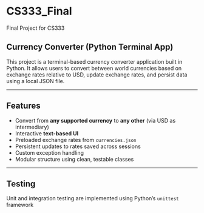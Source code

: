 # CS333_Final
Final Project for CS333

## Currency Converter (Python Terminal App)

This project is a terminal-based currency converter application built in Python. It allows users to convert between world currencies based on exchange rates relative to USD, update exchange rates, and persist data using a local JSON file.

---

## Features

- Convert from **any supported currency** to **any other** (via USD as intermediary)
- Interactive **text-based UI**
- Preloaded exchange rates from `currencies.json`
- Persistent updates to rates saved across sessions
- Custom exception handling
- Modular structure using clean, testable classes

---

## Testing

Unit and integration testing are implemented using Python’s `unittest` framework 

